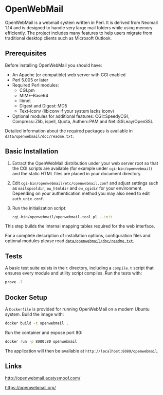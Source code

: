# OpenWebMail

OpenWebMail is a webmail system written in Perl. It is derived from
Neomail 1.14 and is designed to handle very large mail folders while
using memory efficiently. The project includes many features to help
users migrate from traditional desktop clients such as Microsoft
Outlook.

## Prerequisites

Before installing OpenWebMail you should have:

* An Apache (or compatible) web server with CGI enabled
* Perl 5.005 or later
* Required Perl modules:
  * CGI.pm
  * MIME-Base64
  * libnet
  * Digest and Digest::MD5
  * Text-Iconv (libiconv if your system lacks iconv)
* Optional modules for additional features: CGI::SpeedyCGI,
  Compress::Zlib, ispell, Quota, Authen::PAM and Net::SSLeay/OpenSSL

Detailed information about the required packages is available in
`data/openwebmail/doc/readme.txt`.

## Basic Installation

1. Extract the OpenWebMail distribution under your web server root so
   that the CGI scripts are available (for example under
   `cgi-bin/openwebmail`) and the static HTML files are placed in your
   document directory.
2. Edit `cgi-bin/openwebmail/etc/openwebmail.conf` and adjust settings
   such as `mailspooldir`, `ow_htmldir` and `ow_cgidir` for your
   environment. Depending on your authentication method you may also
   need to edit `auth_unix.conf`.
3. Run the initialization script:

   ```sh
   cgi-bin/openwebmail/openwebmail-tool.pl --init
   ```

This step builds the internal mapping tables required for the web
interface.

For a complete description of installation options, configuration files
and optional modules please read
[`data/openwebmail/doc/readme.txt`](data/openwebmail/doc/readme.txt).

## Tests

A basic test suite exists in the `t` directory, including a `compile.t`
script that ensures every module and utility script compiles.  Run the
tests with:

```sh
prove -l
```

## Docker Setup

A `Dockerfile` is provided for running OpenWebMail on a modern Ubuntu
system. Build the image with:

```sh
docker build -t openwebmail .
```

Run the container and expose port 80:

```sh
docker run -p 8080:80 openwebmail
```

The application will then be available at
`http://localhost:8080/openwebmail`.

## Links

<http://openwebmail.acatysmoof.com/>

<https://openwebmail.org/>

